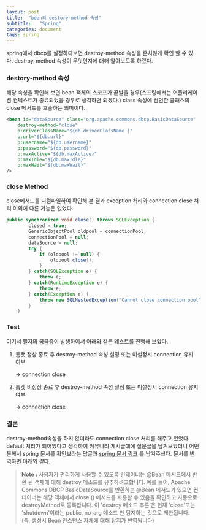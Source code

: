 ```yaml
---
layout: post
title:  "bean의 destory-method 속성"
subtitle:   "Spring"
categories: document
tags: spring
---
```


spring에서 dbcp를 설정하다보면 destroy-method 속성을 흔치않게 확인 할 수 있다. destroy-method 속성이 무엇인지에 대해 알아보도록 하겠다.

### destory-method 속성

해당 속성을 확인해 보면 bean 객체의 스코프가 끝날을 경우(스프링에서는 어플리케이션 컨텍스트가 종료되었을 경우로 생각하면 되겠다.) class 속성에 선언한 클래스의 close 메서드를 호출하는 의미이다.

```xml
<bean id="dataSource" class="org.apache.commons.dbcp.BasicDataSource"  
    destroy-method="close"
    p:driverClassName="${db.driverClassName }"
    p:url="${db.url}"
    p:username="${db.username}"
    p:password="${db.password}"
    p:maxActive="${db.maxActive}"
    p:maxIdle="${db.maxIdle}"
    p:maxWait="${db.maxWait}"
/>
```

### close Method

close메서드를 디컴파일하여 확인해 본 결과 exception 처리와 connection close 처리 이외에 다른 기능은 없었다.

```java
public synchronized void close() throws SQLException {
        closed = true;
        GenericObjectPool oldpool = connectionPool;
        connectionPool = null;
        dataSource = null;
        try {
            if (oldpool != null) {
                oldpool.close();
            }
        } catch(SQLException e) {
            throw e;
        } catch(RuntimeException e) {
            throw e;
        } catch(Exception e) {
            throw new SQLNestedException("Cannot close connection pool", e);
        }
    }
```

### Test

여기서 필자의 궁금증이 발생하여서 아래와 같은 테스트를 진행해 보았다.

1. 톰캣 정상 종료 후 destroy-method 속성 설정 또는 미설정시 connection 유지 여부

   -> connection close

2. 톰캣 비정상 종료 후 destroy-method 속성 설정 또는 미설정시 connection 유지 여부

   -> connection close

### 결론

destroy-method속성을 하지 않더라도 connection close 처리를 해주고 있었다. default 처리가 되어있다고 생각하여 커뮤니티 게시글에에 질문글을 남겨보았더니 어떤 분께서 spring 문서를 확인보라는 답글과 [spring 문서 링크](http://docs.spring.io/spring-framework/docs/4.0.4.RELEASE/javadoc-api/org/springframework/context/annotation/Bean.html) 를 남겨주셨다.
문서를 번역하면 아래와 같다.

> **Note :** 사용자가 편리하게 사용할 수 있도록 컨테이너는 @Bean 메서드에서 반환 된 객체에 대해 destroy 메소드를 유추하려고합니다. 예를 들어, Apache Commons DBCP BasicDataSource를 반환하는 @Bean 메서드가 있으면 컨테이너는 해당 객체에서 close () 메서드를 사용할 수 있음을 확인하고 자동으로 destroyMethod로 등록합니다. 이 'destroy 메소드 추론'은 현재 'close'또는 'shutdown'이라는 public, no-arg 메소드 만 탐지하는 것으로 제한됩니다. (즉, 생성시 Bean 인스턴스 자체에 대해 탐지가 반영됩니다)
